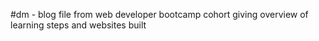 #dm - blog file from web developer bootcamp cohort giving overview of learning steps and websites built
